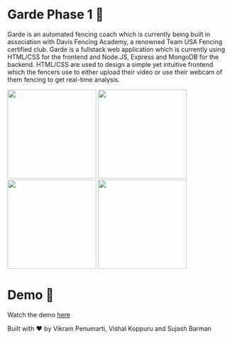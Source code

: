 # Garde Phase 1 🤺

Garde is an automated fencing coach which is currently being built in association with Davis Fencing Academy, a renowned Team USA Fencing certified club. Garde is a fullstack web application which is currently using HTML/CSS for the frontend and Node.JS, Express and MongoDB for the backend. HTML/CSS are used to design a simple yet intuitive frontend which the fencers use to either upload their video or use their webcam of them fencing to get real-time analysis.

<img src="https://github.com/AggieSportsAnalytics/SAC_Fencing_Project/assets/54703353/b2170636-53cf-43e5-b905-5464ed582c85" width="200" height="200">
<img src="https://github.com/AggieSportsAnalytics/SAC_Fencing_Project/assets/54703353/6747717c-9f9c-4338-ba82-14688051c843" width="200" height="200">
<img src="https://github.com/AggieSportsAnalytics/SAC_Fencing_Project/assets/54703353/927c3658-6ccc-4339-8466-cc82a390b0b5" width="200" height="200">
<img src="https://github.com/AggieSportsAnalytics/SAC_Fencing_Project/assets/54703353/fcfc3943-6503-4f88-b428-a02f8e9adfe0" width="200" height="200">

# Demo 🎯
Watch the demo [here]([url](https://drive.google.com/file/d/1W8SeR-P6GIJQvSzD2C7BuyIm0kRO6V_E/view?usp=drive_link)https://drive.google.com/file/d/1W8SeR-P6GIJQvSzD2C7BuyIm0kRO6V_E/view?usp=drive_link)

Built with ❤️ by Vikram Penumarti, Vishal Koppuru and Sujash Barman





